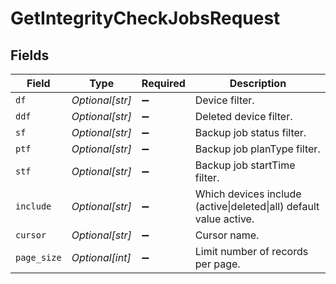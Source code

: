 # GetIntegrityCheckJobsRequest


## Fields

| Field                                                            | Type                                                             | Required                                                         | Description                                                      |
| ---------------------------------------------------------------- | ---------------------------------------------------------------- | ---------------------------------------------------------------- | ---------------------------------------------------------------- |
| `df`                                                             | *Optional[str]*                                                  | :heavy_minus_sign:                                               | Device filter.                                                   |
| `ddf`                                                            | *Optional[str]*                                                  | :heavy_minus_sign:                                               | Deleted device filter.                                           |
| `sf`                                                             | *Optional[str]*                                                  | :heavy_minus_sign:                                               | Backup job status filter.                                        |
| `ptf`                                                            | *Optional[str]*                                                  | :heavy_minus_sign:                                               | Backup job planType filter.                                      |
| `stf`                                                            | *Optional[str]*                                                  | :heavy_minus_sign:                                               | Backup job startTime filter.                                     |
| `include`                                                        | *Optional[str]*                                                  | :heavy_minus_sign:                                               | Which devices include (active\|deleted\|all) default value active. |
| `cursor`                                                         | *Optional[str]*                                                  | :heavy_minus_sign:                                               | Cursor name.                                                     |
| `page_size`                                                      | *Optional[int]*                                                  | :heavy_minus_sign:                                               | Limit number of records per page.                                |